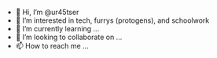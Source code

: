 - 👋 Hi, I’m @ur45tser
- 👀 I’m interested in tech, furrys (protogens), and schoolwork
- 🌱 I’m currently learning ...
- 💞️ I’m looking to collaborate on ...
- 📫 How to reach me ...

<!---
ur45tser/ur45tser is a ✨ special ✨ repository because its `README.md` (this file) appears on your GitHub profile.
You can click the Preview link to take a look at your changes.
--->
